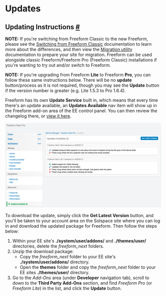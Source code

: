 # Updates

## Updating Instructions <a href="#update" id="update" class="docs-anchor">#</a>
**NOTE:** If you're switching from Freeform Classic to the new Freeform, please see the [Switching from Freeform Classic](switching-from-classic.md) documentation to learn more about the differences, and then view the [Migration utility](classic-migration.md) documentation to prepare your site for migration. Freeform can be used alongside classic Freeform/Freeform Pro (Freeform Classic) installations if you're wanting to try out and/or switch to Freeform.

**NOTE:** If you're upgrading from Freeform **Lite** to Freeform **Pro**, you can follow these same instructions below. There will be no **update** button/process as it is not required, though you may see the **Update** button if the version number is greater (e.g. Lite 1.5.3 to Pro 1.6.4).

Freeform has its own **Update Service** built in, which means that every time there's an update available, an **Updates Available** nav item will show up in the Freeform add-on area of the EE control panel. You can then review the changelog there, or [view it here](changelog.md).

[![Freeform's Built in Update Service](images/cp_updates.png)](images/cp_updates.png)

To download the update, simply click the **Get Latest Version** button, and you'll be taken to your account area on the Solspace site where you can log in and download the updated package for Freeform. Then follow the steps below:

1. Within your EE site's **./system/user/addons/** and **./themes/user/** directories, delete the *freeform_next* folders.
2. Unzip the download package:
	* Copy the *freeform_next* folder to your EE site's **./system/user/addons/** directory.
	* Open the **themes** folder and copy the *freeform_next* folder to your EE sites **./themes/user/** directory.
3. Go to the *Add-Ons* area (under **Developer** navigation tab), scroll to down to the **Third Party Add-Ons** section, and find *Freeform Pro* (or *Freeform Lite*) in the list, and click the **Update** button.
